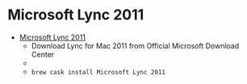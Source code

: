 # Microsoft Lync 2011
- [Microsoft Lync 2011](https://www.microsoft.com/en-us/download/details.aspx?id=36517)
  -  Download Lync for Mac 2011 from Official Microsoft Download Center
  - 
  - `brew cask install Microsoft Lync 2011`
